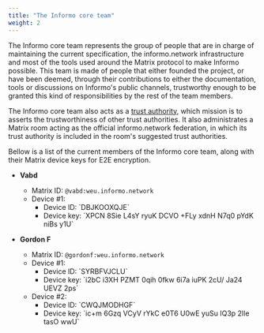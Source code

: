 ```yaml
---
title: "The Informo core team"
weight: 2
---
```


The Informo core team represents the group of people that are in charge of maintaining the current specification, the informo.network infrastructure and most of the tools used around the Matrix protocol to make Informo possible. This team is made of people that either founded the project, or have been deemed, through their contributions to either the documentation, tools or discussions on Informo's public channels, trustworthy enough to be granted this kind of responsibilities by the rest of the team members.

The Informo core team also acts as a [trust authority](/trust-management/trust-authority), which mission is to asserts the trustworthiness of other trust authorities. It also administrates a Matrix room acting as the official informo.network federation, in which its trust authority is included in the room's suggested trust authorities.

Bellow is a list of the current members of the Informo core team, along with their Matrix device keys for E2E encryption.

* **Vabd**
  + Matrix ID: `@vabd:weu.informo.network`
  + Device #1:
    <ul>
      <li>Device ID: `DBJKOOXQJE`</li>
      <li>Device key: `XPCN 8Sie L4sY ryuK DCVO +FLy xdnH N7q0 pYdK niBs y1U`</li>
    </ul>

* **Gordon F**
  + Matrix ID: `@gordonf:weu.informo.network`
  + Device #1:
    <ul>
      <li>Device ID: `SYRBFVJCLU`</li>
      <li>Device key: `i2bC i3XH PZMT 0qih 0fkw 6i7a iuPK 2cU/ Ja24 UEVZ 2ps`</li>
    </ul>
  + Device #2:
    <ul>
      <li>Device ID: `CWQJMODHGF`</li>
      <li>Device key: `ic+m 6Gzq VCyV rYkC e0T6 U0wE yuSu IQ3p 2lIe tasO wwU`</li>
    </ul>
